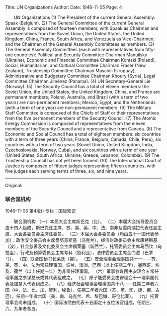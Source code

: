 Title: UN Organizations
Author:
Date: 1946-11-05
Page: 4

　　UN Organizations
    (1) The President of the current General Assembly: Spaak (Belgium).
    (2) The General Committee of the current General Assembly is composed of fourteen members, with Spaak as Chairman and representatives from the Soviet Union, the United States, the United Kingdom, China, France, South Africa, and Venezuela as Vice-Chairmen, and the Chairmen of the General Assembly Committees as members.
    (3) The General Assembly Committees (each with representatives from fifty-one countries): Political and Security Committee Chairman Manuilsky (Ukraine), Economic and Financial Committee Chairman Kontski (Poland), Social, Humanitarian, and Cultural Committee Chairman Fraser (New Zealand), Trusteeship Committee Chairman Mascioli (Uruguay), Administrative and Budgetary Committee Chairman Khoury (Syria), Legal Committee Chairman Jiménez (Panama).
    (4) UN Secretary-General Lie (Norway).
    (5) The Security Council has a total of eleven members: the Soviet Union, the United States, the United Kingdom, China, and France are permanent members; Poland, Australia, and Brazil (with a term of two years) are non-permanent members; Mexico, Egypt, and the Netherlands (with a term of one year) are non-permanent members.
    (6) The Military Staff Committee is composed of the Chiefs of Staff or their representatives from the five permanent members of the Security Council.
    (7) The Atomic Energy Commission is composed of representatives from the eleven members of the Security Council and a representative from Canada.
    (8) The Economic and Social Council has a total of eighteen members: six countries with a term of three years (China, France, Belgium, Canada, Chile, Peru), six countries with a term of two years (Soviet Union, United Kingdom, India, Czechoslovakia, Norway, Cuba), and six countries with a term of one year (United States, South Africa, Ukraine, Greece, Lebanon, Colombia).
    (9) The Trusteeship Council has not yet been formed.
    (10) The International Court of Justice is composed of fifteen judges representing fifteen countries, with five judges each serving terms of three, six, and nine years.



<hr /> 

Original: 


### 联合国机构

1946-11-05
第4版()
专栏：国际知识

　　联合国机构
    （一）本届大会主席斯巴克（比）。
    （二）本届大会指导委员会由十四人组成，斯巴克任主席，苏、美、英、中、法、南非及委内瑞拉代表任副主席、大会各委员会主席任委员。
    （三）本届大会各委员会（均由五十一国代表参加）：政治安全委员会主席曼努意斯基（乌克兰），经济财政委员会主席康特斯基（波），社会慈善及文化委员会主席福莱塞（新西兰），托管委员会主席马西钦（乌拉圭），行政及预算委员会主席考科（叙利亚），法律委员会主席金门滋（巴拿马）。
    （四）联合国秘书长莱氏（挪）。
    （五）安全理事会理事国共十一——苏、美、英、中、法为常任理事国，波兰、澳洲、巴西（以上任期二年），墨西哥、埃及、荷兰（以上任期一年）为非常任理事国。
    （六）军事参谋团由安理会五常任理事国之参谋总长或其代表组成之。
    （七）原子能委员会由安理会十一理事国代表及加拿大代表组成之。
    （八）经济社会理事会理事国共十八——任期三年者六国（中、法、比、加、智利、秘鲁），任期二年者六国（苏、英、印、捷、挪、古巴），任期一年者六国（美、南、乌克兰、希、黎巴嫩、哥伦比亚）。
    （九）托管理事会尚未组成。
    （十）国际法院由代表十五国之十五位法官组成，任期三、六、九年者各五。
